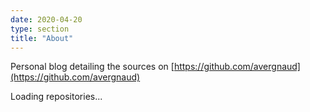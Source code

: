 ```yaml
---
date: 2020-04-20
type: section
title: "About"
---
```


Personal blog detailing the sources on [https://github.com/avergnaud](https://github.com/avergnaud)

<div id="languages-result">Loading repositories...</div>

<script>

    var mapper = function(ent){return ent.language},
    reducer = function(stats, lang) {stats[lang] = (stats[lang] || 0) + 1; return stats};
  
    window.ghApiCallHandler = function(result) {
    if (Math.floor(result.meta.status/100) == 2) {
        langStats = result.data.map(mapper).reduce(reducer, {});

        var sortable = [];
        for (var language in langStats) {
            sortable.push([language, langStats[language]]);
        }
        sortable.sort(function(a, b) {
            return b[1] - a[1];
        });

        var listDiv = document.getElementById("languages-result");
        listDiv.innerHTML = ''
        for (s of sortable) {
        if (s[0] != "null") {
            // do stuff
            var languageDiv = document.createElement('div');
            var lien = "<a href='https://github.com/search?q=user%3Aavergnaud+language%3A" 
                        + s[0] 
                        + "&s=updated' target='_blank'>" 
                        + s[0] 
                        + "</a>"
            languageDiv.innerHTML = lien + ' <span class="rnb">' + s[1] + '</span>';  
            listDiv.appendChild(languageDiv);
        }
        }
    }
    else {
        console.log('Request failed with code ' + result.meta.status);
    }
    };

    window.ghApiCall = function(user) {
    var scrElm = document.createElement('script');
    scrElm.src = 'https://api.github.com/users/' + encodeURI(user) + '/repos?callback=ghApiCallHandler&per_page=100';
    (document.head || document.getElementsByTagName('head')[0]).appendChild(scrElm);
    };

    ghApiCall('avergnaud');
</script>

